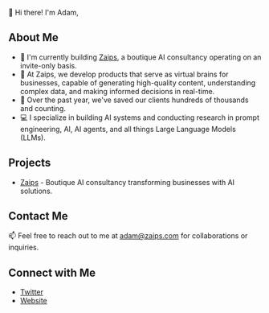 👋 Hi there! I'm Adam, 

## About Me

- 🔭 I'm currently building [Zaips](https://zaips.com), a boutique AI consultancy operating on an invite-only basis.
- 🚀 At Zaips, we develop products that serve as virtual brains for businesses, capable of generating high-quality content, understanding complex data, and making informed decisions in real-time.
- 💼 Over the past year, we've saved our clients hundreds of thousands and counting.
- 💻 I specialize in building AI systems and conducting research in prompt engineering, AI, AI agents, and all things Large Language Models (LLMs).

## Projects

- [Zaips](https://zaips.com) - Boutique AI consultancy transforming businesses with AI solutions.

## Contact Me

📫 Feel free to reach out to me at [adam@zaips.com](mailto:adam@zaips.com) for collaborations or inquiries.

## Connect with Me

- [Twitter](https://twitter.com/aivnte)
- [Website](https://zaips.com)

